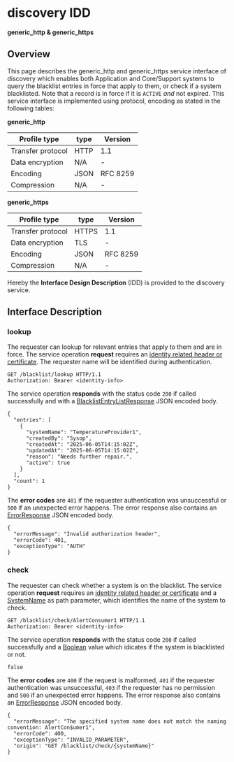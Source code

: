 # discovery IDD
**generic_http & generic_https**

## Overview

This page describes the generic_http and generic_https service interface of discovery which enables both Application and Core/Support systems to query the blacklist entries in force that apply to them, or check if a system blacklisted. Note that a record is in force if it is `ACTIVE` _and_ not expired.
This service interface is implemented using protocol, encoding as stated in the following tables:

**generic_http**

Profile type | type | Version
--- | --- | ---
Transfer protocol | HTTP | 1.1
Data encryption | N/A | -
Encoding | JSON | RFC 8259
Compression | N/A | -

**generic_https**

Profile type | type | Version
--- | --- | ---
Transfer protocol | HTTPS | 1.1
Data encryption | TLS | -
Encoding | JSON | RFC 8259
Compression | N/A | -

Hereby the **Interface Design Description** (IDD) is provided to the discovery service.

## Interface Description

### lookup

The requester can lookup for relevant entries that apply to them and are in force. The service operation **request** requires an [identity related header or certificate](../authentication_policy.md/#http). The requester name will be identified during authentication.

```
GET /blacklist/lookup HTTP/1.1
Authorization: Bearer <identity-info>
```
The service operation **responds** with the status code `200` if called successfully and with a [BlacklistEntryListResponse](../data-models/blacklist-entry-list-response.md) JSON encoded body.

```
{
  "entries": [
    {
      "systemName": "TemperatureProvider1",
      "createdBy": "Sysop",
      "createdAt": "2025-06-05T14:15:02Z",
      "updatedAt": "2025-06-05T14:15:02Z",
      "reason": "Needs further repair.",
      "active": true
    }
  ],
  "count": 1
}
```
The **error codes** are `401` if the requester authentication was unsuccessful or `500` if an unexpected error happens. The error response also contains an
[ErrorResponse](../data-models/error-response.md) JSON encoded body.

```
{
  "errorMessage": "Invalid authorization header",
  "errorCode": 401,
  "exceptionType": "AUTH"
}
```

### check

The requester can check whether a system is on the blacklist. The service operation **request** requires an [identity related header or certificate](../authentication_policy.md/#http) and a [SystemName](../primitives.md#systemname) as path parameter, which identifies the name of the system to check.

```
GET /blacklist/check/AlertConsumer1 HTTP/1.1
Authorization: Bearer <identity-info>
```

The service operation **responds** with the status code `200` if called successfully and a [Boolean](../primitives.md#boolean) value which idicates if the system is blacklisted or not.

```
false
```

The **error codes** are `400` if the request is malformed, `401` if the requester authentication was unsuccessful, `403` if the requester has no permission and `500` if an unexpected error happens. The error response also contains an [ErrorResponse](../data-models/error-response.md) JSON encoded body.

```
{
  "errorMessage": "The specified system name does not match the naming convention: AlertCon$umer1",
  "errorCode": 400,
  "exceptionType": "INVALID_PARAMETER",
  "origin": "GET /blacklist/check/{systemName}"
}
```